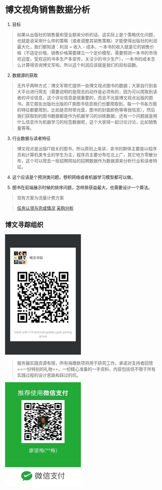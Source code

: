 # 博文视角销售数据分析

1) 目标  
> 如果从出版社的销售量和营业额来分析的话，这实际上是个策略优化问题，也就是说采用什么样的策略（或者调整其销售策略）才能使得出版社的利润最大化，我们都知道：利润 = 收入 - 成本，一本书的收入就是它的销售价格（不适定价哦，销售价格需要建立一个定价模型，需要预测一本书的市场欢迎度，受欢迎的书多生产多宣传，关注少的书少生产），一本书的成本怎么计算得咨询博文军啦。所以这个利润应该就是我们的目标函数。

2) 数据源的获取  
> 无外乎两种方式：博文军帮忙提供一些博文视点图书的数据；大家自行到各大平台进行爬去（需要说明的是爬去的动作是必须有的，因为可以爬取到读者的评论信息，这个评论信息是很重要的，而且不光是博文视点出版的图书，其它朋友出版社出版的IT类图书信息我们也要爬取到，每一个书各方面的特征都要爬到，比如是否附带光盘，图书的封面颜色等等弱信息），然后我们获取到的图书数据都是作为机器学习的训练数据，还有一个问题就是用什么信息作为机器学习的标签数据呢，这个大家得一起讨论讨论，比如销售量等等。

3) 行业数据与读者特征  
> 博文视点是出版IT相关的图书，所以原则上来讲，卖书的群体主要是以程序员和计算机类专业的学生为主，程序员主要分布在北上广，其它地方零散分布，这个可以爬去一些招聘网站的招聘数据作为数据源来分析行业和读者特征。

4) 这个应该是个预测类问题，卷积网络或者机器学习模型都可以做。

5) 图书在前端展示时候的排序问题，怎样排获益最大，也需要设计一个算法。  
> 现有方案为流量计费方案

> [任务认领与完成情况](docs/todolist.md)
> [采购分析](docs/purchase.md)

## 博文寻踪组织

![image](docs/博文寻踪群.jpg)

> 服务器实践资源有限，所有捐赠款项将用于研究工作。承诺对支持者回馈==一份特别的礼物==，一份精心准备的一手资料，内容包括但不限于所有实践过程的设计思路和踩过的坑。

![image](docs/微信收款.jpg)

